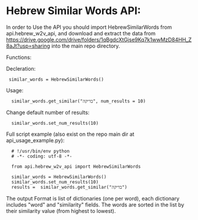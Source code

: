 # Hebrew Similar Words API:

In order to Use the API you should import HebrewSimilarWords from api.hebrew_w2v_api,
and download and extract the data from https://drive.google.com/drive/folders/1qBgdcXtGjse9Kq7k1wwMzD84HH_Z8aJt?usp=sharing into the main repo directory.

Functions:

Decleration:

     similar_words = HebrewSimilarWords()
  
Usage:

      similar_words.get_similar("בדיקה", num_results = 10)

Change default number of results:

      similar_words.set_num_results(10)

Full script example (also exist on the repo main dir at api_usage_example.py):

      # !/usr/bin/env python
      # -*- coding: utf-8 -*-

      from api.hebrew_w2v_api import HebrewSimilarWords

      similar_words = HebrewSimilarWords()
      similar_words.set_num_results(10)
      results =  similar_words.get_similar("בדיקה")


The output Format is list of dictionaries (one per word), each dictionary includes "word" and "similarity" fields. The words are sorted in the list by their similarity value (from highest to lowest).
